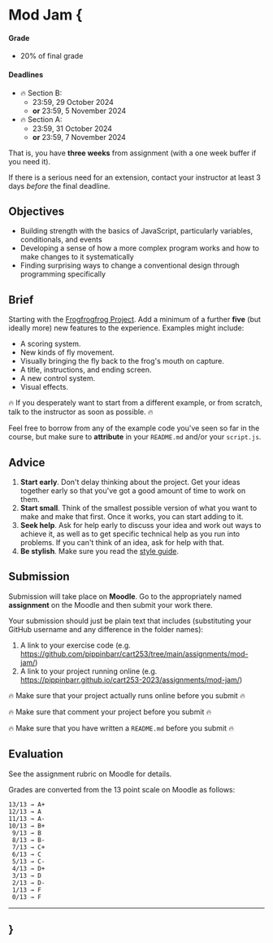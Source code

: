 # Mod Jam {

#### Grade

- 20% of final grade

#### Deadlines

- 🔥 Section B:
    - 23:59, 29 October 2024
    - **or** 23:59, 5 November 2024
- 🔥 Section A:
    - 23:59, 31 October 2024
    - **or** 23:59, 7 November 2024

That is, you have **three weeks** from assignment (with a one week buffer if you need it).

If there is a serious need for an extension, contact your instructor at least 3 days *before* the final deadline.

## Objectives

- Building strength with the basics of JavaScript, particularly variables, conditionals, and events
- Developing a sense of how a more complex program works and how to make changes to it systematically
- Finding surprising ways to change a conventional design through programming specifically

## Brief

Starting with the [Frogfrogfrog Project](../../topics/making/examples/frogfrogfrog.zip). Add a minimum of a further **five** (but ideally more) new features to the experience. Examples might include:

- A scoring system.
- New kinds of fly movement.
- Visually bringing the fly back to the frog's mouth on capture.
- A title, instructions, and ending screen.
- A new control system.
- Visual effects.

🔥 If you desperately want to start from a different example, or from scratch, talk to the instructor as soon as possible. 🔥

Feel free to borrow from any of the example code you've seen so far in the course, but make sure to **attribute** in your `README.md` and/or your `script.js`.

## Advice

1. **Start early**. Don't delay thinking about the project. Get your ideas together early so that you've got a good amount of time to work on them.
2. **Start small**. Think of the smallest possible version of what you want to make and make that first. Once it works, you can start adding to it.
3. **Seek help**. Ask for help early to discuss your idea and work out ways to achieve it, as well as to get specific technical help as you run into problems. If you can't think of an idea, ask for help with that.
4. **Be stylish**. Make sure you read the [style guide](../../guides/style-guide.md).

## Submission

Submission will take place on **Moodle**. Go to the appropriately named **assignment** on the Moodle and then submit your work there.

Your submission should just be plain text that includes (substituting your GitHub username and any difference in the folder names):

1. A link to your exercise code (e.g. <https://github.com/pippinbarr/cart253/tree/main/assignments/mod-jam/>)
2. A link to your project running online (e.g. <https://pippinbarr.github.io/cart253-2023/assignments/mod-jam/>)

🔥 Make sure that your project actually runs online before you submit 🔥

🔥 Make sure that comment your project before you submit 🔥

🔥 Make sure that you have written a `README.md` before you submit 🔥

## Evaluation

See the assignment rubric on Moodle for details.

Grades are converted from the 13 point scale on Moodle as follows:

```
13/13 → A+
12/13 → A
11/13 → A-
10/13 → B+
 9/13 → B
 8/13 → B-
 7/13 → C+
 6/13 → C
 5/13 → C-
 4/13 → D+
 3/13 → D
 2/13 → D-
 1/13 → F
 0/13 → F

```

---

## }
